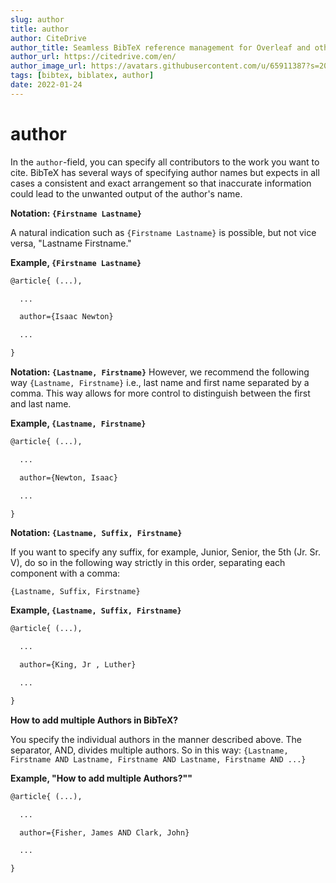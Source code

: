 ```yaml
---
slug: author
title: author
author: CiteDrive
author_title: Seamless BibTeX reference management for Overleaf and other modern LaTeX editors.
author_url: https://citedrive.com/en/
author_image_url: https://avatars.githubusercontent.com/u/65911387?s=200&v=4
tags: [bibtex, biblatex, author]
date: 2022-01-24
---
```


# author

In the ``author``-field, you can specify all contributors to the work you want to cite. BibTeX has several ways of specifying author names but expects in all cases a consistent and exact arrangement so that inaccurate information could lead to the unwanted output of the author's name.

**Notation: ``{Firstname Lastname}``**

A natural indication such as ``{Firstname Lastname}`` is possible, but not vice versa, "Lastname Firstname."

**Example, ``{Firstname Lastname}``**

```tex
@article{ (...),

  ...

  author={Isaac Newton}

  ...

}
```


**Notation: ``{Lastname, Firstname}``**
However, we recommend the following way ``{Lastname, Firstname}`` i.e., last name and first name separated by a comma. This way allows for more control to distinguish between the first and last name.

**Example, ``{Lastname, Firstname}``**

```tex
@article{ (...),

  ...

  author={Newton, Isaac}

  ...

}
```


**Notation: ``{Lastname, Suffix, Firstname}``**

If you want to specify any suffix, for example, Junior, Senior, the 5th (Jr. Sr. V), do so in the following way strictly in this order, separating each component with a comma:

``{Lastname, Suffix, Firstname}``

**Example, ``{Lastname, Suffix, Firstname}``**

```tex
@article{ (...),

  ...

  author={King, Jr , Luther}

  ...

}
```

**How to add multiple Authors in BibTeX?**

You specify the individual authors in the manner described above. The separator, AND, divides multiple authors. So in this way:
``{Lastname, Firstname AND Lastname, Firstname AND Lastname, Firstname AND ...}``


**Example, "How to add multiple Authors?""**

```tex
@article{ (...),

  ...

  author={Fisher, James AND Clark, John}

  ...

}
```
